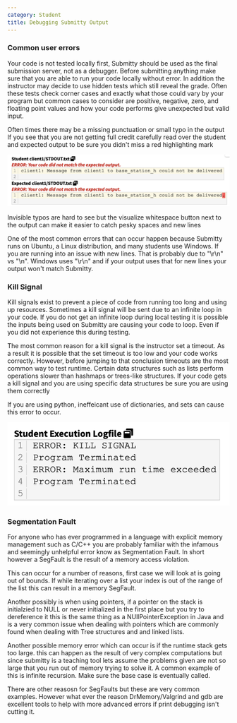 ```yaml
---
category: Student
title: Debugging Submitty Output
---
```



### Common user errors

Your code is not tested locally first, Submitty should be used as the
final submission server, not as a debugger. Before submitting anything
make sure that you are able to run your code locally without error.
In addition the instructor may decide to use hidden tests which still
reveal the grade. Often these tests check corner cases and exactly what those
could vary by your program but common cases to consider are positive, 
negative, zero, and floating point values and how your code performs give
unexpected but valid input.

Often times there may be a missing punctuation or small typo in the output
If you see that you are not getting full credit carefully read over the student
and expected output to be sure you didn't miss a red highlighting mark

![](/images/typo.png)

Invisible typos are hard to see but the visualize whitespace button
next to the output can make it easier to catch pesky spaces and new lines

One of the most common errors that can occur happen because Submitty runs on
Ubuntu, a Linux distribution, and many students use Windows. If you are running into
an issue with new lines. That is probably due to "\r\n" vs "\n". Windows uses
"\r\n" and if your output uses that for new lines your output won't match Submitty. 

### Kill Signal

Kill signals exist to prevent a piece of code from running too long and using
up resources. Sometimes a kill signal will be sent due to an infinite loop
in your code. If you do not get an infinite loop during local testing it is
possible the inputs being used on Submitty are causing your code to loop.
Even if you did not experience this during testing.

The most common reason for a kill signal is the instructor set a timeout.
As a result it is possible that the set timeout is too low and your code
works correctly. However, before jumping to that conclusion timeouts are
the most common way to test runtime. Certain data structures such as lists
perform operations slower than hashmaps or trees-like structures. If your code
gets a kill signal and you are using specific data structures be sure you are
using them correctly

If you are using python, ineffeicant use of dictionaries, and sets can cause this error to occur.

![](/images/killSignal.png)

### Segmentation Fault

For anyone who has ever programmed in a language with explicit memory management such as C/C++
you are probably familiar with the infamous and seemingly unhelpful error know as Segmentation Fault.
In short however a SegFault is the result of a memory access violation.

This can occur for a number of reasons, first case we will look at is going out of bounds. 
If while iterating over a list your index is out of the range of the list this can 
result in a memory SegFault.

Another possibly is when using pointers, if a pointer on the stack is initialzied to NULL
or never initialized in the first place but you try to dereference it this is the same thing 
as a NUllPointerException in Java and is a very common issue when dealing with pointers 
which are commonly found when dealing with Tree structures and and linked lists.

Another possible memory error which can occur is if the runtime stack 
gets too large. this can happen as the result of very complex computations 
but since submitty is a teaching tool lets assume the problems given are 
not so large that you run out of memory trying to solve it.  A common example 
of this is infinite recursion. Make sure the base case is eventually called.

There are other reasosn for SegFaults but these are very common examples.
However what ever the reason DrMemory/Valgrind and gdb are excellent tools to 
help with more advanced errors if print debugging isn't cutting it. 
